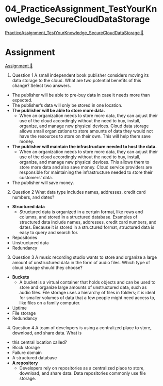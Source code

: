 # 04_PracticeAssignment_TestYourKnowledge_SecureCloudDataStorage

[PracticeAssignment_TestYourKnowledge_SecureCloudDataStorage &#128279;](https://www.coursera.org/learn/introduction-to-security-principles-in-cloud-computing/assignment-submission/KO1hO/test-your-knowledge-secure-cloud-data-storage)

# Assignment

[Assignment &#128279;](https://www.coursera.org/learn/introduction-to-security-principles-in-cloud-computing/assignment-submission/KO1hO/test-your-knowledge-secure-cloud-data-storage/attempt)

1.  Question 1
    A small independent book publisher considers moving its data storage to the cloud. What are two potential benefits of this change? Select two answers.

- The publisher will be able to pre-buy data in case it needs more than expected.
- The publisher’s data will only be stored in one location.
- **The publisher will be able to store more data.**
  - When an organization needs to store more data, they can adjust their use of the cloud accordingly without the need to buy, install, organize, and manage new physical devices. Cloud data storage allows small organizations to store amounts of data they would not have the resources to store on their own. This will help them save money.
- **The publisher will maintain the infrastructure needed to host the data.**
  - When an organization needs to store more data, they can adjust their use of the cloud accordingly without the need to buy, install, organize, and manage new physical devices. This allows them to store more data and also save money. Cloud service providers are responsible for maintaining the infrastructure needed to store their customers’ data.
- The publisher will save money.

2. Question 2
   What data type includes names, addresses, credit card numbers, and dates?

- **Structured data**
  - Structured data is organized in a certain format, like rows and columns, and stored in a structured database. Examples of structured data include names, addresses, credit card numbers, and dates. Because it is stored in a structured format, structured data is easy to query and search for.
- Repositories
- Unstructured data
- Redundancy

3. Question 3
   A music recording studio wants to store and organize a large amount of unstructured data in the form of audio files. Which type of cloud storage should they choose?

- **Buckets**
  - A bucket is a virtual container that holds objects and can be used to store and organize large amounts of unstructured data, such as audio files. File storage uses a hierarchy of files in folders; it is ideal for smaller volumes of data that a few people might need access to, like files on a family computer.
- Uptime
- File storage
- Redundancy

4. Question 4
   A team of developers is using a centralized place to store, download, and share data. What is

- this central location called?
- Block storage
- Failure domain
- A structured database
- **A repository**
  - Developers rely on repositories as a centralized place to store, download, and share data. Data repositories commonly use file storage.
